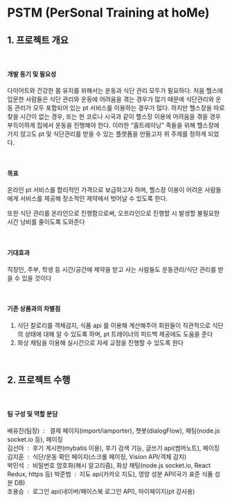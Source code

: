 # PSTM (PerSonal Training at hoMe)


## 1. 프로젝트 개요  
<br/>

 #### <b>개발 동기 및 필요성</b>

다이어트와 건강한 몸 유지를 위해서는 운동과 식단 관리 모두가 필요하다. 처음 헬스에 입문한 사람들은 식단 관리와 운동에 어려움을 겪는 경우가 많기 때문에 식단관리와 운동 관리가 모두 포함되어 있는 pt 서비스를 이용하는 경우가 많다. 하지만 헬스장을 따로 찾을 시간이 없는 경우, 또는 현 코로나 시국과 같이 헬스장 이용에 어려움을 겪을 경우 부득이하게 집에서 운동을 진행해야 한다. 이러한 “홈트레이닝” 족들을 위해 헬스장에 가지 않고도 pt 및 식단관리를 받을 수 있는 플랫폼을 만들고자 위 주제를 정하게 되었다.

<br/>

#### <b>목표</b>
온라인 pt 서비스를 합리적인 가격으로 보급하고자 하며, 헬스장 이용이 어려운 사람들에게 서비스를 제공해 장소적인 제약에서 벗어날 수 있도록 한다.  

또한 식단 관리를 온라인으로 진행함으로써, 오프라인으로 진행할 시 발생할 불필요한 시간 낭비를 줄이도록 도와준다

<br/>

####  <b>기대효과</b>
직장인, 주부, 학생 등 시간/공간에 제약을 받고 사는 사람들도 운동관리/식단 관리를 받을 수 있을 것이다

<br/>

#### <b>기존 상품과의 차별점 </b>

 1) 식단 칼로리를 객체감지, 식품 api 를 이용해 계산해주어 회원들이 직관적으로 식단의 상태에 대해 알 수 있도록 하며, pt 트레이너의 피드백 제공에도 도움을 준다
2) 화상 채팅을 이용해 실시간으로 자세 교정을 진행할 수 있도록 한다

<br/>

## 2. 프로젝트 수행
<br/>

####  <b>팀 구성 및 역할 분담</b>
  
배유진(팀장)  &nbsp;: &nbsp; 결제 페이지(import/iamporter), 챗봇(dialogFlow), 채팅(node.js socket.io 등), 페이징  
김선아 &nbsp;: &nbsp;후기 게시판(mybatis 이용), 후기 검색 기능, 글쓰기 api(썸머노트), 페이징   
김지훈 &nbsp;: &nbsp;식단/운동 확인 페이지(스크롤 페이징, Vision API/객체 감지)  
박민석 &nbsp;: &nbsp;비밀번호 암호화(해시 알고리즘), 화상 채팅(node.js socket.io, React Redux, https 등)
박준범 &nbsp;: &nbsp;지도 api(카카오 지도), 영양 성분 API(국가 표준 식품 성분 DB)  
조용승 &nbsp;: &nbsp;로그인 api(네이버/페이스북 로그인 API), 마이페이지(pt 강사용)

